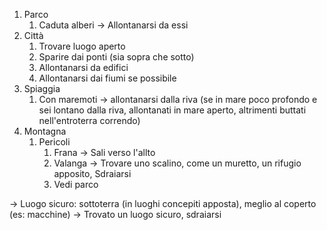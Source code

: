 1. Parco
	1. Caduta alberi -> Allontanarsi da essi
2. Città
	1. Trovare luogo aperto
	2. Sparire dai ponti (sia sopra che sotto)
	3. Allontanarsi da edifici
	4. Allontanarsi dai fiumi se possibile
3. Spiaggia
	1. Con maremoti -> allontanarsi dalla riva (se in mare poco profondo e sei lontano dalla riva, allontanati in mare aperto, altrimenti buttati nell'entroterra correndo)
4. Montagna
	1. Pericoli
		1. Frana -> Sali verso l'allto
		2. Valanga -> Trovare uno scalino, come un muretto, un rifugio apposito, Sdraiarsi 
		3. Vedi parco

-> Luogo sicuro: sottoterra (in luoghi concepiti apposta), meglio al coperto (es: macchine)
-> Trovato un luogo sicuro, sdraiarsi